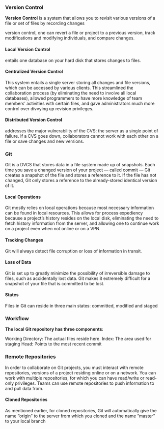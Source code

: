 ### Version Control
**Version Control** is a system that allows you to revisit various versions of a file or set of files by recording changes

version control, one can revert a file or project to a previous version, track modifications and modifying individuals, and compare changes.

#### Local Version Control
entails one database on your hard disk that stores changes to files.

#### Centralized Version Control
 This system entails a single server storing all changes and file versions, which can be accessed by various clients. This streamlined the collaboration process (by eliminating the need to involve all local databases), allowed programmers to have more knowledge of team members’ activities with certain files, and gave administrators much more control over divvying up revision privileges.

#### Distributed Version Control
addresses the major vulnerability of the CVS: the server as a single point of failure. If a CVS goes down, collaborators cannot work with each other on a file or save changes and new versions.

### Git
Git is a DVCS that stores data in a file system made up of snapshots. Each time you save a changed version of your project — called commit — Git creates a snapshot of the file and stores a reference to it. If the file has not changed, Git only stores a reference to the already-stored identical version of it.
#### Local Operations
Git mostly relies on local operations because most necessary information can be found in local resources. This allows for process expediency because a project’s history resides on the local disk, eliminating the need to fetch history information from the server, and allowing one to continue work on a project even when not online or on a VPN.

#### Tracking Changes
Git will always detect file corruption or loss of information in transit.

#### Loss of Data
Git is set up to greatly minimize the possibility of irreversible damage to files, such as accidentally lost data. Git makes it extremely difficult for a snapshot of your file that is committed to be lost.

#### States
Files in Git can reside in three main states: committed, modified and staged

### Workflow

**The local Git repository has three components:**

Working Directory: The actual files reside here.
Index: The area used for staging
Head: Points to the most recent commit

### Remote Repositories
In order to collaborate on Git projects, you must interact with remote repositories, versions of a project residing online or on a network. You can work with multiple repositories, for which you can have read/write or read-only privileges. Teams can use remote repositories to push information to and pull data from.

#### Cloned Repositories
As mentioned earlier, for cloned repositories, Git will automatically give the name “origin” to the server from which you cloned and the name “master” to your local branch
